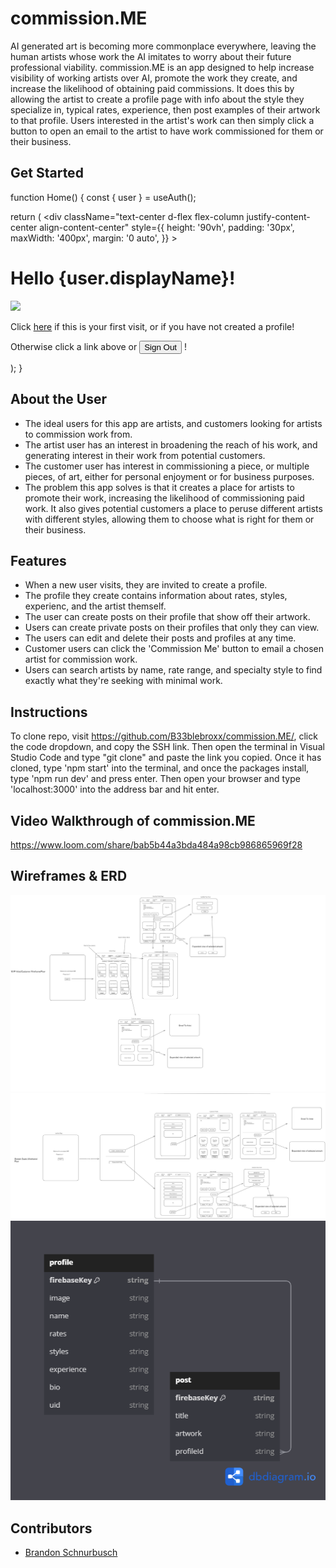 # commission.ME
<!-- update the netlify badge above with your own badge that you can find at netlify under settings/general#status-badges -->
AI generated art is becoming more commonplace everywhere, leaving the human artists whose work the AI imitates to worry about their future professional viability. commission.ME is an app designed to help increase visibility of working artists over AI, promote the work they create, and increase the likelihood of obtaining paid commissions. It does this by allowing the artist to create a profile page with info about the style they specialize in, typical rates, experience, then post examples of their artwork to that profile. Users interested in the artist's work can then simply click a button to open an email to the artist to have work commissioned for them or their business.


## Get Started
function Home() {
  const { user } = useAuth();

  return (
    <div
      className="text-center d-flex flex-column justify-content-center align-content-center"
      style={{
        height: '90vh',
        padding: '30px',
        maxWidth: '400px',
        margin: '0 auto',
      }}
    >
      <h1>Hello {user.displayName}! </h1>
      <Image src={logo} />
      <p>Click <Link href="/profile/new"><u>here</u></Link> if this is your first visit, or if you have not created a profile!</p>
      <p>Otherwise click a link above or <Button variant="dark" onClick={signOut}>Sign Out</Button> !</p>
    </div>
  );
}

## About the User <!-- This is a scaled down user persona -->
- The ideal users for this app are artists, and customers looking for artists to commission work from.
- The artist user has an interest in broadening the reach of his work, and generating interest in their work from potential customers.
- The customer user has interest in commissioning a piece, or multiple pieces, of art, either for personal enjoyment or for business purposes.
- The problem this app solves is that it creates a place for artists to promote their work, increasing the likelihood of commissioning paid work. It also gives potential customers a place to peruse different artists with different styles, allowing them to choose what is right for them or their business.

## Features <!-- List your app features using bullets! Do NOT use a paragraph. No one will read that! -->
- When a new user visits, they are invited to create a profile.
- The profile they create contains information about rates, styles, experienc, and the artist themself.
- The user can create posts on their profile that show off their artwork.
- Users can create private posts on their profiles that only they can view.
- The users can edit and delete their posts and profiles at any time.
- Customer users can click the 'Commission Me' button to email a chosen artist for commission work.
- Users can search artists by name, rate range, and specialty style to find exactly what they're seeking with minimal work.

## Instructions
To clone repo, visit https://github.com/B33blebroxx/commission.ME/, click the code dropdown, and copy the SSH link.
Then open the terminal in Visual Studio Code and type "git clone" and paste the link you copied.
Once it has cloned, type 'npm start' into the terminal, and once the packages install, type 'npm run dev' and press enter.
Then open your browser and type 'localhost:3000' into the address bar and hit enter.

## Video Walkthrough of commission.ME
https://www.loom.com/share/bab5b44a3bda484a98cb986865969f28

## Wireframes & ERD
<img alt="Wireframe" src="/images/MVP-Wireframe-FlowChart.png">
<img alt="Wireframe-Stretch" src="/images/Stretch-FlowChart-Wireframe.png">
<img alt="ERD" src="/images/ERD.png">

## Contributors
- [Brandon Schnurbusch](https://github.com/B33blebroxx)
